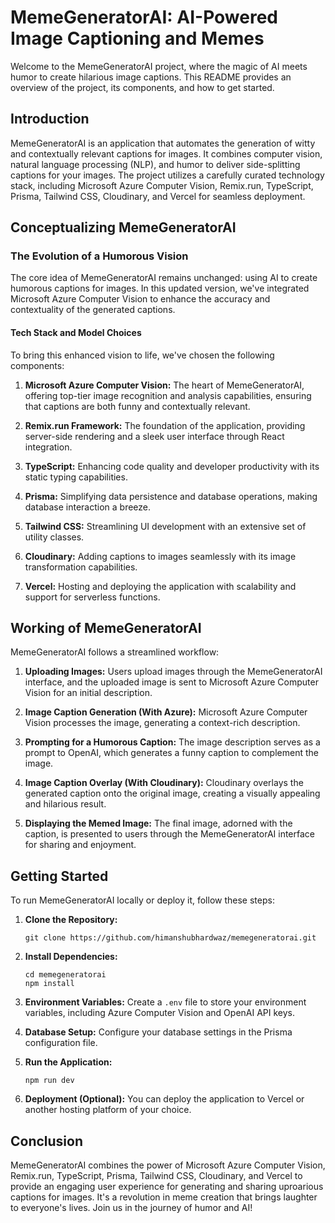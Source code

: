 # MemeGeneratorAI: AI-Powered Image Captioning and Memes

Welcome to the MemeGeneratorAI project, where the magic of AI meets humor to create hilarious image captions. This README provides an overview of the project, its components, and how to get started.

## Introduction

MemeGeneratorAI is an application that automates the generation of witty and contextually relevant captions for images. It combines computer vision, natural language processing (NLP), and humor to deliver side-splitting captions for your images. The project utilizes a carefully curated technology stack, including Microsoft Azure Computer Vision, Remix.run, TypeScript, Prisma, Tailwind CSS, Cloudinary, and Vercel for seamless deployment.

## Conceptualizing MemeGeneratorAI

### The Evolution of a Humorous Vision

The core idea of MemeGeneratorAI remains unchanged: using AI to create humorous captions for images. In this updated version, we've integrated Microsoft Azure Computer Vision to enhance the accuracy and contextuality of the generated captions.

#### Tech Stack and Model Choices

To bring this enhanced vision to life, we've chosen the following components:

1. **Microsoft Azure Computer Vision:**
   The heart of MemeGeneratorAI, offering top-tier image recognition and analysis capabilities, ensuring that captions are both funny and contextually relevant.

2. **Remix.run Framework:**
   The foundation of the application, providing server-side rendering and a sleek user interface through React integration.

3. **TypeScript:**
   Enhancing code quality and developer productivity with its static typing capabilities.

4. **Prisma:**
   Simplifying data persistence and database operations, making database interaction a breeze.

5. **Tailwind CSS:**
   Streamlining UI development with an extensive set of utility classes.

6. **Cloudinary:**
   Adding captions to images seamlessly with its image transformation capabilities.

7. **Vercel:**
   Hosting and deploying the application with scalability and support for serverless functions.

## Working of MemeGeneratorAI

MemeGeneratorAI follows a streamlined workflow:

1. **Uploading Images:**
   Users upload images through the MemeGeneratorAI interface, and the uploaded image is sent to Microsoft Azure Computer Vision for an initial description.

2. **Image Caption Generation (With Azure):**
   Microsoft Azure Computer Vision processes the image, generating a context-rich description.

3. **Prompting for a Humorous Caption:**
   The image description serves as a prompt to OpenAI, which generates a funny caption to complement the image.

4. **Image Caption Overlay (With Cloudinary):**
   Cloudinary overlays the generated caption onto the original image, creating a visually appealing and hilarious result.

5. **Displaying the Memed Image:**
   The final image, adorned with the caption, is presented to users through the MemeGeneratorAI interface for sharing and enjoyment.

## Getting Started

To run MemeGeneratorAI locally or deploy it, follow these steps:

1. **Clone the Repository:**
   ```
   git clone https://github.com/himanshubhardwaz/memegeneratorai.git
   ```

2. **Install Dependencies:**
   ```
   cd memegeneratorai
   npm install
   ```

3. **Environment Variables:**
   Create a `.env` file to store your environment variables, including Azure Computer Vision and OpenAI API keys.

4. **Database Setup:**
   Configure your database settings in the Prisma configuration file.

5. **Run the Application:**
   ```
   npm run dev
   ```

6. **Deployment (Optional):**
   You can deploy the application to Vercel or another hosting platform of your choice.

## Conclusion

MemeGeneratorAI combines the power of Microsoft Azure Computer Vision, Remix.run, TypeScript, Prisma, Tailwind CSS, Cloudinary, and Vercel to provide an engaging user experience for generating and sharing uproarious captions for images. It's a revolution in meme creation that brings laughter to everyone's lives. Join us in the journey of humor and AI!
